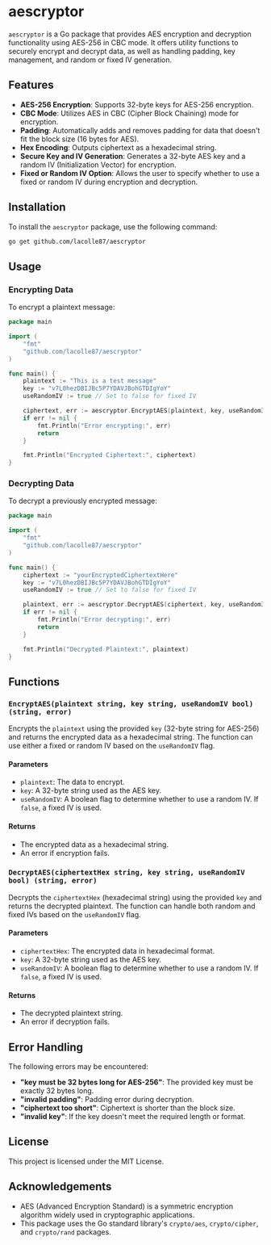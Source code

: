 # aescryptor

`aescryptor` is a Go package that provides AES encryption and decryption functionality using AES-256 in CBC mode. It offers utility functions to securely encrypt and decrypt data, as well as handling padding, key management, and random or fixed IV generation.

## Features

- **AES-256 Encryption**: Supports 32-byte keys for AES-256 encryption.
- **CBC Mode**: Utilizes AES in CBC (Cipher Block Chaining) mode for encryption.
- **Padding**: Automatically adds and removes padding for data that doesn't fit the block size (16 bytes for AES).
- **Hex Encoding**: Outputs ciphertext as a hexadecimal string.
- **Secure Key and IV Generation**: Generates a 32-byte AES key and a random IV (Initialization Vector) for encryption.
- **Fixed or Random IV Option**: Allows the user to specify whether to use a fixed or random IV during encryption and decryption.

## Installation

To install the `aescryptor` package, use the following command:

```bash
go get github.com/lacolle87/aescryptor
```

## Usage

### Encrypting Data

To encrypt a plaintext message:

```go
package main

import (
	"fmt"
	"github.com/lacolle87/aescryptor"
)

func main() {
	plaintext := "This is a test message"
	key := "v7L0hezDBIJBc5P7YDAVJBohGTDIgYoY"
	useRandomIV := true // Set to false for fixed IV

	ciphertext, err := aescryptor.EncryptAES(plaintext, key, useRandomIV)
	if err != nil {
		fmt.Println("Error encrypting:", err)
		return
	}

	fmt.Println("Encrypted Ciphertext:", ciphertext)
}
```

### Decrypting Data

To decrypt a previously encrypted message:

```go
package main

import (
	"fmt"
	"github.com/lacolle87/aescryptor"
)

func main() {
	ciphertext := "yourEncryptedCiphertextHere"
	key := "v7L0hezDBIJBc5P7YDAVJBohGTDIgYoY"
	useRandomIV := true // Set to false for fixed IV

	plaintext, err := aescryptor.DecryptAES(ciphertext, key, useRandomIV)
	if err != nil {
		fmt.Println("Error decrypting:", err)
		return
	}

	fmt.Println("Decrypted Plaintext:", plaintext)
}
```

## Functions

### `EncryptAES(plaintext string, key string, useRandomIV bool) (string, error)`

Encrypts the `plaintext` using the provided `key` (32-byte string for AES-256) and returns the encrypted data as a hexadecimal string. The function can use either a fixed or random IV based on the `useRandomIV` flag.

#### Parameters
- `plaintext`: The data to encrypt.
- `key`: A 32-byte string used as the AES key.
- `useRandomIV`: A boolean flag to determine whether to use a random IV. If `false`, a fixed IV is used.

#### Returns
- The encrypted data as a hexadecimal string.
- An error if encryption fails.

### `DecryptAES(ciphertextHex string, key string, useRandomIV bool) (string, error)`

Decrypts the `ciphertextHex` (hexadecimal string) using the provided `key` and returns the decrypted plaintext. The function can handle both random and fixed IVs based on the `useRandomIV` flag.

#### Parameters
- `ciphertextHex`: The encrypted data in hexadecimal format.
- `key`: A 32-byte string used as the AES key.
- `useRandomIV`: A boolean flag to determine whether to use a random IV. If `false`, a fixed IV is used.

#### Returns
- The decrypted plaintext string.
- An error if decryption fails.

## Error Handling

The following errors may be encountered:
- **"key must be 32 bytes long for AES-256"**: The provided key must be exactly 32 bytes long.
- **"invalid padding"**: Padding error during decryption.
- **"ciphertext too short"**: Ciphertext is shorter than the block size.
- **"invalid key"**: If the key doesn't meet the required length or format.

## License

This project is licensed under the MIT License.

## Acknowledgements

- AES (Advanced Encryption Standard) is a symmetric encryption algorithm widely used in cryptographic applications.
- This package uses the Go standard library's `crypto/aes`, `crypto/cipher`, and `crypto/rand` packages.
